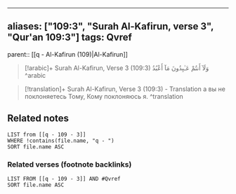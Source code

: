 
---
aliases: ["109:3", "Surah Al-Kafirun, verse 3", "Qur'an 109:3"]
tags: Qvref
---

parent:: [[q - Al-Kafirun (109)|Al-Kafirun]]

> [!arabic]+ Surah Al-Kafirun, Verse 3 (109:3)
> <span class="quran-arabic">وَلَآ أَنتُمْ عَـٰبِدُونَ مَآ أَعْبُدُ</span>
^arabic

> [!translation]+ Surah Al-Kafirun, Verse 3 (109:3) - Translation
> а вы не поклоняетесь Тому, Кому поклоняюсь я.
^translation



## Related notes
```dataview
LIST from [[q - 109 - 3]]
WHERE !contains(file.name, "q - ")
SORT file.name ASC
```

### Related verses (footnote backlinks)
```dataview
LIST FROM [[q - 109 - 3]] AND #Qvref
SORT file.name ASC
```

